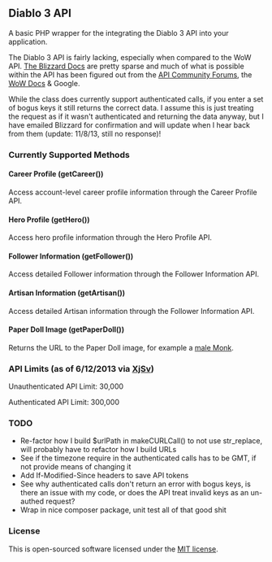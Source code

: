 ## Diablo 3 API

A basic PHP wrapper for the integrating the Diablo 3 API into your application.

The Diablo 3 API is fairly lacking, especially when compared to the WoW API. [The Blizzard Docs](http://blizzard.github.io/d3-api-docs/) are pretty sparse and much of what is possible within the API has been figured out from the [API Community Forums](http://us.battle.net/d3/en/forum/6916195/), the [WoW Docs](https://github.com/Blizzard/api-wow-docs) & Google.

While the class does currently support authenticated calls, if you enter a set of bogus keys it still returns the correct data. I assume this is just treating the request as if it wasn't authenticated and returning the data anyway, but I have emailed Blizzard for confirmation and will update when I hear back from them (update: 11/8/13, still no response)!

### Currently Supported Methods

#### Career Profile (getCareer())

Access account-level career profile information through the Career Profile API.

#### Hero Profile (getHero())

Access hero profile information through the Hero Profile API.

#### Follower Information (getFollower())

Access detailed Follower information through the Follower Information API.

#### Artisan Information (getArtisan())

Access detailed Artisan information through the Follower Information API.

#### Paper Doll Image (getPaperDoll())

Returns the URL to the Paper Doll image, for example a [male Monk](http://eu.battle.net/d3/static/images/profile/hero/paperdoll/monk-male.jpg).

### API Limits (as of 6/12/2013 via [XjSv](https://twitter.com/Armando_Tresova))

Unauthenticated API Limit: 30,000

Authenticated API Limit: 300,000

### TODO
- Re-factor how I build $urlPath in makeCURLCall() to not use str_replace, will probably have to refactor how I build URLs
- See if the timezone require in the authenticated calls has to be GMT, if not provide means of changing it
- Add If-Modified-Since headers to save API tokens
- See why authenticated calls don't return an error with bogus keys, is there an issue with my code, or does the API treat invalid keys as an un-authed request?
- Wrap in nice composer package, unit test all of that good shit

### License

This is open-sourced software licensed under the [MIT license](http://beingtomgreen.mit-license.org/).